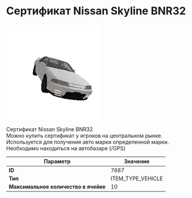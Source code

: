 # Сертификат Nissan Skyline BNR32

![Item Image](../img/7687.webp?raw=true)

Сертификат Nissan Skyline BNR32<br>Можно купить сертификат у игроков на центральном рынке.<br>Используется для получения авто марки определенной марки.<br>Необходимо находиться на автобазаре (/GPS)


| Параметр | Значение |
|----------|----------|
| **ID** | 7687 |
| **Тип** | ITEM_TYPE_VEHICLE |
| **Максимальное количество в ячейке** | 10 |

